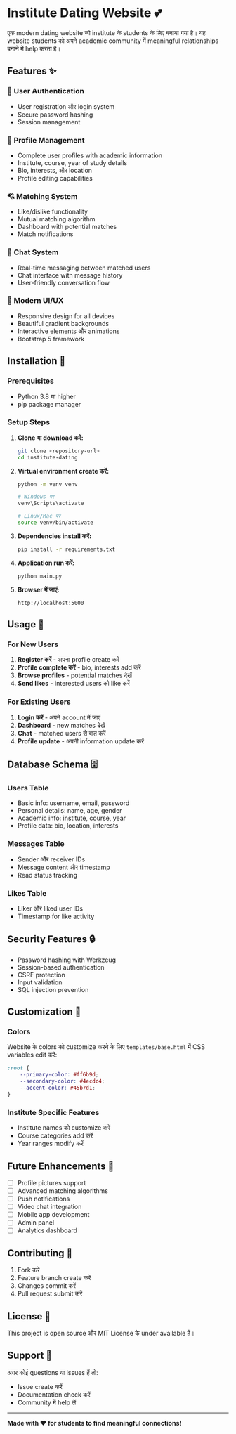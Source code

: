 # Institute Dating Website 💕

एक modern dating website जो institute के students के लिए बनाया गया है। यह website students को अपने academic community में meaningful relationships बनाने में help करता है।

## Features ✨

### 🔐 User Authentication
- User registration और login system
- Secure password hashing
- Session management

### 👤 Profile Management
- Complete user profiles with academic information
- Institute, course, year of study details
- Bio, interests, और location
- Profile editing capabilities

### 💘 Matching System
- Like/dislike functionality
- Mutual matching algorithm
- Dashboard with potential matches
- Match notifications

### 💬 Chat System
- Real-time messaging between matched users
- Chat interface with message history
- User-friendly conversation flow

### 🎨 Modern UI/UX
- Responsive design for all devices
- Beautiful gradient backgrounds
- Interactive elements और animations
- Bootstrap 5 framework

## Installation 🚀

### Prerequisites
- Python 3.8 या higher
- pip package manager

### Setup Steps

1. **Clone या download करें:**
   ```bash
   git clone <repository-url>
   cd institute-dating
   ```

2. **Virtual environment create करें:**
   ```bash
   python -m venv venv
   
   # Windows पर
   venv\Scripts\activate
   
   # Linux/Mac पर
   source venv/bin/activate
   ```

3. **Dependencies install करें:**
   ```bash
   pip install -r requirements.txt
   ```

4. **Application run करें:**
   ```bash
   python main.py
   ```

5. **Browser में जाएं:**
   ```
   http://localhost:5000
   ```

## Usage 📱

### For New Users
1. **Register करें** - अपना profile create करें
2. **Profile complete करें** - bio, interests add करें
3. **Browse profiles** - potential matches देखें
4. **Send likes** - interested users को like करें

### For Existing Users
1. **Login करें** - अपने account में जाएं
2. **Dashboard** - new matches देखें
3. **Chat** - matched users से बात करें
4. **Profile update** - अपनी information update करें

## Database Schema 🗄️

### Users Table
- Basic info: username, email, password
- Personal details: name, age, gender
- Academic info: institute, course, year
- Profile data: bio, location, interests

### Messages Table
- Sender और receiver IDs
- Message content और timestamp
- Read status tracking

### Likes Table
- Liker और liked user IDs
- Timestamp for like activity

## Security Features 🔒

- Password hashing with Werkzeug
- Session-based authentication
- CSRF protection
- Input validation
- SQL injection prevention

## Customization 🎨

### Colors
Website के colors को customize करने के लिए `templates/base.html` में CSS variables edit करें:

```css
:root {
    --primary-color: #ff6b9d;
    --secondary-color: #4ecdc4;
    --accent-color: #45b7d1;
}
```

### Institute Specific Features
- Institute names को customize करें
- Course categories add करें
- Year ranges modify करें

## Future Enhancements 🚀

- [ ] Profile pictures support
- [ ] Advanced matching algorithms
- [ ] Push notifications
- [ ] Video chat integration
- [ ] Mobile app development
- [ ] Admin panel
- [ ] Analytics dashboard

## Contributing 🤝

1. Fork करें
2. Feature branch create करें
3. Changes commit करें
4. Pull request submit करें

## License 📄

This project is open source और MIT License के under available है।

## Support 💬

अगर कोई questions या issues हैं तो:
- Issue create करें
- Documentation check करें
- Community में help लें

---

**Made with ❤️ for students to find meaningful connections!**
